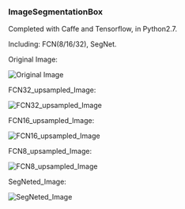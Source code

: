 ### ImageSegmentationBox

Completed with Caffe and Tensorflow, in Python2.7.

Including: FCN(8/16/32), SegNet.


Original Image:

![Original Image](https://github.com/JNingWei/Image-Segmentation/blob/master/FCN/test_data/Elegent_Girl.jpg)


FCN32_upsampled_Image:

![FCN32_upsampled_Image](https://github.com/JNingWei/Image-Segmentation/blob/master/FCN/generated_image/fcn32_upsampled.jpg)


FCN16_upsampled_Image:

![FCN16_upsampled_Image](https://github.com/JNingWei/Image-Segmentation/blob/master/FCN/generated_image/fcn16_upsampled.jpg)


FCN8_upsampled_Image:

![FCN8_upsampled_Image](https://github.com/JNingWei/Image-Segmentation/blob/master/FCN/generated_image/fcn8_upsampled.jpg)


SegNeted_Image:

![SegNeted_Image]()

